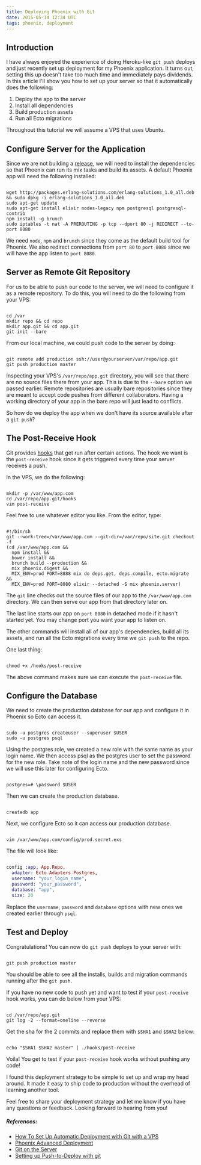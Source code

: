 ```yaml
---
title: Deploying Phoenix with Git
date: 2015-05-14 12:34 UTC
tags: phoenix, deployment
---
```


## Introduction

I have always enjoyed the experience of doing Heroku-like `git push` deploys and just
recently set up deployment for my Phoenix application. It turns out, setting this
up doesn't take too much time and immediately pays dividends. In this article
I'll show you how to set up your server so that it automatically does the
following:

  1. Deploy the app to the server
  2. Install all dependencies
  3. Build production assets
  4. Run all Ecto migrations

Throughout this tutorial we will assume a VPS that uses Ubuntu.


## Configure Server for the Application

Since we are not building a [release](https://github.com/bitwalker/exrm), we will need
to install the dependencies so that Phoenix can run its mix tasks and build its assets.
A default Phoenix app will need the following installed:

~~~

wget http://packages.erlang-solutions.com/erlang-solutions_1.0_all.deb && sudo dpkg -i erlang-solutions_1.0_all.deb
sudo apt-get update
sudo apt-get install elixir nodes-legacy npm postgresql postgresql-contrib
npm install -g brunch
sudo iptables -t nat -A PREROUTING -p tcp --dport 80 -j REDIRECT --to-port 8080
~~~

We need `node`, `npm` and `brunch` since they come as the default build tool for Phoenix.
We also redirect connections from `port 80` to `port 8080` since we will have the
app listen to `port 8080`.


## Server as Remote Git Repository

For us to be able to push our code to the server, we will need to configure it as a
remote repository. To do this, you will need to do the following from your VPS:

~~~

cd /var
mkdir repo && cd repo
mkdir app.git && cd app.git
git init --bare
~~~

From our local machine, we could push code to the server by doing:

~~~

git remote add production ssh://user@yourserver/var/repo/app.git
git push production master
~~~

Inspecting your VPS's `/var/repo/app.git` directory, you will see that there are no source
files there from your app. This is due to the `--bare` option we passed earlier. Remote
repositories are usually bare repositories since they are meant to accept code pushes
from different collaborators. Having a working directory of your app in the bare repo will
just lead to conflicts.

So how do we deploy the app when we don't have its source available after a `git push`?


## The Post-Receive Hook

Git provides [hooks](http://git-scm.com/book/en/Customizing-Git-Git-Hooks) that get run after
certain actions. The hook we want is the `post-receive` hook since it gets triggered every
time your server receives a push.

In the VPS, we do the following:

~~~

mkdir -p /var/www/app.com
cd /var/repo/app.git/hooks
vim post-receive
~~~

Feel free to use whatever editor you like. From the editor, type:

~~~

#!/bin/sh
git --work-tree=/var/www/app.com --git-dir=/var/repo/site.git checkout -f
(cd /var/www/app.com &&
  npm install &&
  bower install &&
  brunch build --production &&
  mix phoenix.digest &&
  MIX_ENV=prod PORT=8888 mix do deps.get, deps.compile, ecto.migrate &&
  MIX_ENV=prod PORT=8080 elixir --detached -S mix phoenix.server)
~~~

The `git` line checks out the source files of our app to the `/var/www/app.com` directory.
We can then serve our app from that directory later on.

The last line starts our app on `port 8080` in detached mode if it hasn't started yet. You
may change port you want your app to listen on.

The other commands will install all of our app's dependencies, build all its assets, and
run all the Ecto migrations every time we `git push` to the repo.

One last thing:

~~~

chmod +x /hooks/post-receive
~~~

The above command makes sure we can execute the `post-receive` file.


## Configure the Database

We need to create the production database for our app and configure it in Phoenix
so Ecto can access it.

~~~

sudo -u postgres createuser --superuser $USER
sudo -u postgres psql
~~~

Using the postgres role, we created a new role with the same name as your login name.
We then access psql as the postgres user to set the password for the new role. Take
note of the login name and the new password since we will use this later for configuring
Ecto.

~~~

postgres=# \password $USER
~~~

Then we can create the production database.

~~~

createdb app
~~~

Next, we configure Ecto so it can access our production database.

~~~

vim /var/www/app.com/config/prod.secret.exs
~~~

The file will look like:

~~~elixir

config :app, App.Repo,
  adapter: Ecto.Adapters.Postgres,
  username: "your_login_name",
  password: "your_password",
  database: "app",
  size: 20
~~~

Replace the `username`, `password` and `database` options with new ones we created earlier
through `psql`.


## Test and Deploy

Congratulations! You can now do `git push` deploys to your server with:

~~~

git push production master
~~~

You should be able to see all the installs, builds and migration commands running after
the `git push`.

If you have no new code to push yet and want to test if your `post-receive` hook works,
you can do below from your VPS:

~~~

cd /var/repo/app.git
git log -2 --format=oneline --reverse
~~~

Get the sha for the 2 commits and replace them with `$SHA1` and `$SHA2` below:

~~~

echo "$SHA1 $SHA2 master" | ./hooks/post-receive
~~~

Voila! You get to test if your `post-receive` hook works without pushing any code!

I found this deployment strategy to be simple to set up and wrap my head around. It
made it easy to ship code to production without the overhead of learning another tool.

Feel free to share your deployment strategy and let me know if you have any questions
or feedback. Looking forward to hearing from you!


##### References:

  - <a href="https://www.digitalocean.com/community/tutorials/how-to-set-up-automatic-deployment-with-git-with-a-vps" target="_blank">How To Set Up Automatic Deployment with Git with a VPS</a>
  - <a href="http://www.phoenixframework.org/v0.12.0/docs/advanced-deployment" target="_blank">Phoenix Advanced Deployment</a>
  - <a href="http://git-scm.com/book/ca/v1/Git-on-the-Server" target="_blank">Git on the Server</a>
  - <a href="http://krisjordan.com/essays/setting-up-push-to-deploy-with-git" target="_blank">Setting up Push-to-Deploy with git</a>
